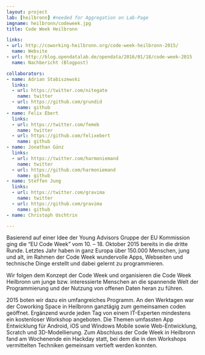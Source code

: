 ```yaml
---
layout: project
lab: [heilbronn] #needed for Aggregation on Lab-Page
imgname: heilbronn/codeweek.jpg
title: Code Week Heilbronn

links:
- url: http://coworking-heilbronn.org/code-week-heilbronn-2015/
  name: Website
- url: http://blog.opendatalab.de/opendata/2016/01/18/code-week-2015
  name: Nachbericht (Blogpost)

collaborators:
- name: Adrian Stabiszewski
  links:
  - url: https://twitter.com/nitegate
    name: twitter
  - url: https://github.com/grundid
    name: github
- name: Felix Ebert
  links:
  - url: https://twitter.com/femeb
    name: twitter
  - url: https://github.com/felixebert
    name: github
- name: Jonathan Günz
  links:
  - url: https://twitter.com/harmoniemand
    name: twitter
  - url: https://github.com/harmoniemand
    name: github
- name: Steffen Jung
  links:
  - url: https://twitter.com/gravima
    name: twitter
  - url: https://github.com/gravima
    name: github
- name: Christoph Uschtrin

---
```


<p>Basierend auf einer Idee der Young Advisors Gruppe der EU Kommission ging die “EU Code Week” vom 10. – 18. Oktober
    2015 bereits in die dritte Runde. Letztes Jahr haben in ganz Europa über 150.000 Menschen, jung und alt, im Rahmen
    der Code Week wundervolle Apps, Webseiten und technische Dinge erstellt und dabei gelernt zu programmieren.</p>

<p>
    Wir folgen dem Konzept der Code Week und organisieren die Code Week Heilbronn um junge bzw. interessierte Menschen an die
    spannende Welt der Programmierung und der Nutzung von offenen Daten heran zu führen.
</p>

<p>
    2015 boten wir dazu ein umfangreiches Programm. An den Werktagen war der Coworking Space in Heilbronn ganztägig zum
    gemeinsamen coden geöffnet. Ergänzend wurde jeden Tag von einem IT-Experten mindestens ein kostenloser Workshop
    angeboten. Die Themen umfassten App Entwicklung für Android, iOS und Windows Mobile sowie Web-Entwicklung, Scratch
    und 3D-Modellierung. Zum Abschluss der Code Week in Heilbronn fand am Wochenende ein Hackday statt, bei dem die in
    den Workshops vermittelten Techniken gemeinsam vertieft werden konnten.
</p>
